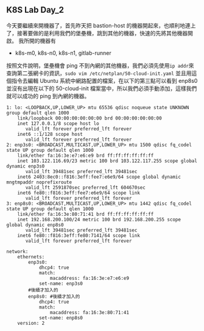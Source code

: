 ## K8S Lab Day_2
今天要繼續來開機器了，首先昨天把 bastion-host 的機器開起來，也順利地連上了，接著要做的是利用我們的堡壘機，跳到其他的機器，快速的先將其他機器開啟。
我所開的機器有
- k8s-m0, k8s-n0, k8s-n1, gitlab-runner

按照文件說明，堡壘機會 ping 不到內網的其他機器，我們必須先使用`ip addr`來查詢第二張網卡的資訊，`sudo vim /etc/netplan/50-cloud-init.yaml` 並且用這個指令去編輯 Ubuntu 系統中網路配置的檔案，在以下的第三點可以看到 enp8s0 並沒有出現在以下的 50-cloud-init 檔案當中，所以我們必須手動添加，這樣我們就可以成功的 ping 到內網的機器。

```ip addr
1: lo: <LOOPBACK,UP,LOWER_UP> mtu 65536 qdisc noqueue state UNKNOWN group default qlen 1000
    link/loopback 00:00:00:00:00:00 brd 00:00:00:00:00:00
    inet 127.0.0.1/8 scope host lo
       valid_lft forever preferred_lft forever
    inet6 ::1/128 scope host 
       valid_lft forever preferred_lft forever
2: enp3s0: <BROADCAST,MULTICAST,UP,LOWER_UP> mtu 1500 qdisc fq_codel state UP group default qlen 1000
    link/ether fa:16:3e:e7:e6:e9 brd ff:ff:ff:ff:ff:ff
    inet 103.122.116.69/23 metric 100 brd 103.122.117.255 scope global dynamic enp3s0
       valid_lft 39481sec preferred_lft 39481sec
    inet6 2403:8ec0::f816:3eff:fee7:e6e9/64 scope global dynamic mngtmpaddr noprefixroute 
       valid_lft 2591870sec preferred_lft 604670sec
    inet6 fe80::f816:3eff:fee7:e6e9/64 scope link 
       valid_lft forever preferred_lft forever
3: enp8s0: <BROADCAST,MULTICAST,UP,LOWER_UP> mtu 1442 qdisc fq_codel state UP group default qlen 1000
    link/ether fa:16:3e:80:71:41 brd ff:ff:ff:ff:ff:ff
    inet 192.168.200.100/24 metric 100 brd 192.168.200.255 scope global dynamic enp8s0
       valid_lft 39481sec preferred_lft 39481sec
    inet6 fe80::f816:3eff:fe80:7141/64 scope link 
       valid_lft forever preferred_lft forever
```
```sudo vim /etc/netplan/50-cloud-init.yaml
network:
    ethernets:
        enp3s0:
            dhcp4: true
            match:
                macaddress: fa:16:3e:e7:e6:e9
            set-name: enp3s0
        #後續才加入的
        enp8s0: #後續才加入的
            dhcp4: true
            match:
                macaddress: fa:16:3e:80:71:41
            set-name: enp8s0
    version: 2
```
